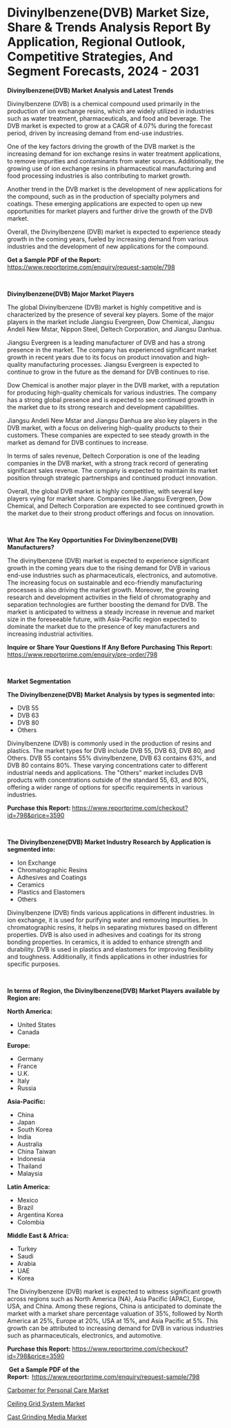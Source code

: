 <p><h1>Divinylbenzene(DVB) Market Size, Share & Trends Analysis Report By Application, Regional Outlook, Competitive Strategies, And Segment Forecasts, 2024 - 2031</h1></p><p><strong>Divinylbenzene(DVB) Market Analysis and Latest Trends</strong></p>
<p><p>Divinylbenzene (DVB) is a chemical compound used primarily in the production of ion exchange resins, which are widely utilized in industries such as water treatment, pharmaceuticals, and food and beverage. The DVB market is expected to grow at a CAGR of 4.07% during the forecast period, driven by increasing demand from end-use industries.</p><p>One of the key factors driving the growth of the DVB market is the increasing demand for ion exchange resins in water treatment applications, to remove impurities and contaminants from water sources. Additionally, the growing use of ion exchange resins in pharmaceutical manufacturing and food processing industries is also contributing to market growth.</p><p>Another trend in the DVB market is the development of new applications for the compound, such as in the production of specialty polymers and coatings. These emerging applications are expected to open up new opportunities for market players and further drive the growth of the DVB market.</p><p>Overall, the Divinylbenzene (DVB) market is expected to experience steady growth in the coming years, fueled by increasing demand from various industries and the development of new applications for the compound.</p></p>
<p><strong>Get a Sample PDF of the Report:&nbsp;</strong> <a href="https://www.reportprime.com/enquiry/request-sample/798">https://www.reportprime.com/enquiry/request-sample/798</a></p>
<p>&nbsp;</p>
<p><strong>Divinylbenzene(DVB) Major Market Players</strong></p>
<p><p>The global Divinylbenzene (DVB) market is highly competitive and is characterized by the presence of several key players. Some of the major players in the market include Jiangsu Evergreen, Dow Chemical, Jiangsu Andeli New Mstar, Nippon Steel, Deltech Corporation, and Jiangsu Danhua.</p><p>Jiangsu Evergreen is a leading manufacturer of DVB and has a strong presence in the market. The company has experienced significant market growth in recent years due to its focus on product innovation and high-quality manufacturing processes. Jiangsu Evergreen is expected to continue to grow in the future as the demand for DVB continues to rise.</p><p>Dow Chemical is another major player in the DVB market, with a reputation for producing high-quality chemicals for various industries. The company has a strong global presence and is expected to see continued growth in the market due to its strong research and development capabilities.</p><p>Jiangsu Andeli New Mstar and Jiangsu Danhua are also key players in the DVB market, with a focus on delivering high-quality products to their customers. These companies are expected to see steady growth in the market as demand for DVB continues to increase.</p><p>In terms of sales revenue, Deltech Corporation is one of the leading companies in the DVB market, with a strong track record of generating significant sales revenue. The company is expected to maintain its market position through strategic partnerships and continued product innovation.</p><p>Overall, the global DVB market is highly competitive, with several key players vying for market share. Companies like Jiangsu Evergreen, Dow Chemical, and Deltech Corporation are expected to see continued growth in the market due to their strong product offerings and focus on innovation.</p></p>
<p>&nbsp;</p>
<p><strong>What Are The Key Opportunities For Divinylbenzene(DVB) Manufacturers?</strong></p>
<p><p>The divinylbenzene (DVB) market is expected to experience significant growth in the coming years due to the rising demand for DVB in various end-use industries such as pharmaceuticals, electronics, and automotive. The increasing focus on sustainable and eco-friendly manufacturing processes is also driving the market growth. Moreover, the growing research and development activities in the field of chromatography and separation technologies are further boosting the demand for DVB. The market is anticipated to witness a steady increase in revenue and market size in the foreseeable future, with Asia-Pacific region expected to dominate the market due to the presence of key manufacturers and increasing industrial activities.</p></p>
<p><strong>Inquire or Share Your Questions If Any Before Purchasing This Report:</strong> <a href="https://www.reportprime.com/enquiry/pre-order/798">https://www.reportprime.com/enquiry/pre-order/798</a></p>
<p>&nbsp;</p>
<p><strong>Market Segmentation</strong></p>
<p><strong>The Divinylbenzene(DVB) Market Analysis by types is segmented into:</strong></p>
<p><ul><li>DVB 55</li><li>DVB 63</li><li>DVB 80</li><li>Others</li></ul></p>
<p><p>Divinylbenzene (DVB) is commonly used in the production of resins and plastics. The market types for DVB include DVB 55, DVB 63, DVB 80, and Others. DVB 55 contains 55% divinylbenzene, DVB 63 contains 63%, and DVB 80 contains 80%. These varying concentrations cater to different industrial needs and applications. The "Others" market includes DVB products with concentrations outside of the standard 55, 63, and 80%, offering a wider range of options for specific requirements in various industries.</p></p>
<p><strong>Purchase this Report:&nbsp;</strong><a href="https://www.reportprime.com/checkout?id=798&price=3590">https://www.reportprime.com/checkout?id=798&price=3590</a></p>
<p>&nbsp;</p>
<p><strong>The Divinylbenzene(DVB) Market Industry Research by Application is segmented into:</strong></p>
<p><ul><li>Ion Exchange</li><li>Chromatographic Resins</li><li>Adhesives and Coatings</li><li>Ceramics</li><li>Plastics and Elastomers</li><li>Others</li></ul></p>
<p><p>Divinylbenzene (DVB) finds various applications in different industries. In ion exchange, it is used for purifying water and removing impurities. In chromatographic resins, it helps in separating mixtures based on different properties. DVB is also used in adhesives and coatings for its strong bonding properties. In ceramics, it is added to enhance strength and durability. DVB is used in plastics and elastomers for improving flexibility and toughness. Additionally, it finds applications in other industries for specific purposes.</p></p>
<p>&nbsp;</p>
<p><strong>In terms of Region, the Divinylbenzene(DVB) Market Players available by Region are:</strong></p>
<p>
    <p> <strong> North America: </strong>
        <ul>
            <li>United States</li>
            <li>Canada</li>
        </ul>
        </p> 
    <p> <strong> Europe: </strong>
        <ul>
            <li>Germany</li>
            <li>France</li>
            <li>U.K.</li>
            <li>Italy</li>
            <li>Russia</li>
        </ul>
        </p> 
    <p> <strong> Asia-Pacific: </strong>
        <ul>
            <li>China</li>
            <li>Japan</li>
            <li>South Korea</li>
            <li>India</li>
            <li>Australia</li>
            <li>China Taiwan</li>
            <li>Indonesia</li>
            <li>Thailand</li>
            <li>Malaysia</li>
        </ul>
        </p> 
    <p> <strong> Latin America: </strong>
        <ul>
            <li>Mexico</li>
            <li>Brazil</li>
            <li>Argentina Korea</li>
            <li>Colombia</li>
        </ul>
        </p> 
    <p> <strong> Middle East & Africa: </strong>
        <ul>
            <li>Turkey</li>
            <li>Saudi</li>
            <li>Arabia</li>
            <li>UAE</li>
            <li>Korea</li>
        </ul>
    </p>
    </p>
<p><p>The Divinylbenzene (DVB) market is expected to witness significant growth across regions such as North America (NA), Asia Pacific (APAC), Europe, USA, and China. Among these regions, China is anticipated to dominate the market with a market share percentage valuation of 35%, followed by North America at 25%, Europe at 20%, USA at 15%, and Asia Pacific at 5%. This growth can be attributed to increasing demand for DVB in various industries such as pharmaceuticals, electronics, and automotive.</p></p>
<p><strong>Purchase this Report: </strong><a href="https://www.reportprime.com/checkout?id=798&price=3590">https://www.reportprime.com/checkout?id=798&price=3590</a></p>
<p>&nbsp;<strong>Get a Sample PDF of the Report:&nbsp;&nbsp;</strong><a href="https://www.reportprime.com/enquiry/request-sample/798">https://www.reportprime.com/enquiry/request-sample/798</a></p>
<p><strong></strong></p>
<p><p><a href="https://github.com/lataunyatinikmelvin59ilbd0dv/Market-Research-Report-List-1/blob/main/carbomer-for-personal-care-market.md">Carbomer for Personal Care Market</a></p><p><a href="https://github.com/vimar16th/Market-Research-Report-List-3/blob/main/ceiling-grid-system-market.md">Ceiling Grid System Market</a></p><p><a href="https://github.com/JameTravis/Market-Research-Report-List-4/blob/main/cast-grinding-media-market.md">Cast Grinding Media Market</a></p></p>